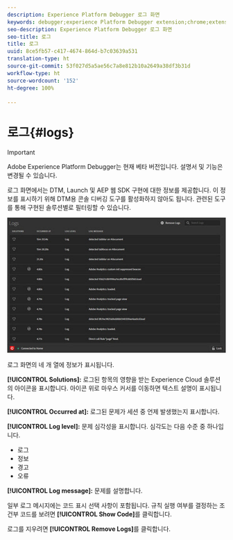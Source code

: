 ```yaml
---
description: Experience Platform Debugger 로그 화면
keywords: debugger;experience Platform Debugger extension;chrome;extension;logs
seo-description: Experience Platform Debugger 로그 화면
seo-title: 로그
title: 로그
uuid: 8ce5fb57-c417-4674-864d-b7c03639a531
translation-type: ht
source-git-commit: 53f027d5a5ae56c7a8e812b10a2649a38df3b31d
workflow-type: ht
source-wordcount: '152'
ht-degree: 100%

---
```



# 로그{#logs}

>[!IMPORTANT]
>
>Adobe Experience Platform Debugger는 현재 베타 버전입니다. 설명서 및 기능은 변경될 수 있습니다.

로그 화면에서는 DTM, Launch 및 AEP 웹 SDK 구현에 대한 정보를 제공합니다. 이 정보를 표시하기 위해 DTM용 콘솔 디버깅 도구를 활성화하지 않아도 됩니다. 관련된 도구를 통해 구현된 솔루션별로 필터링할 수 있습니다.

![](assets/logs.jpg)

로그 화면의 네 개 열에 정보가 표시됩니다.

**[!UICONTROL Solutions]:** 로그된 항목의 영향을 받는 Experience Cloud 솔루션의 아이콘을 표시합니다. 아이콘 위로 마우스 커서를 이동하면 텍스트 설명이 표시됩니다.

**[!UICONTROL Occurred at]:** 로그된 문제가 세션 중 언제 발생했는지 표시합니다.

**[!UICONTROL Log level]:** 문제 심각성을 표시합니다. 심각도는 다음 수준 중 하나입니다.

* 로그
* 정보
* 경고
* 오류

**[!UICONTROL Log message]:** 문제를 설명합니다.

일부 로그 메시지에는 코드 표시 선택 사항이 포함됩니다. 규칙 실행 여부를 결정하는 조건부 코드를 보려면 **[!UICONTROL Show Code]**&#x200B;를 클릭합니다.

로그를 지우려면 **[!UICONTROL Remove Logs]**&#x200B;를 클릭합니다.
